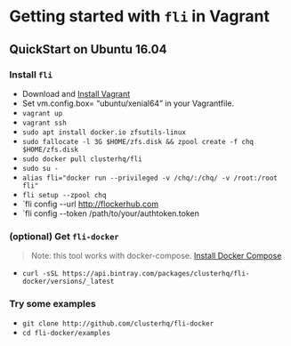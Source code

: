 
# Getting started with `fli` in Vagrant

## QuickStart on Ubuntu 16.04

### Install `fli`

- Download and [Install Vagrant](https://www.vagrantup.com/)
- Set vm.config.box= “ubuntu/xenial64” in your Vagrantfile.
- `vagrant up`
- `vagrant ssh`
- `sudo apt install docker.io zfsutils-linux`
- `sudo fallocate -l 3G $HOME/zfs.disk && zpool create -f chq $HOME/zfs.disk`
- `sudo docker pull clusterhq/fli` 
- `sudo su -` 
- `alias fli="docker run --privileged -v /chq/:/chq/ -v /root:/root fli"`
- `fli setup --zpool chq`
- `fli config --url  http://flockerhub.com
- `fli config --token /path/to/your/authtoken.token

### (optional) Get `fli-docker`

> Note: this tool works with docker-compose. [Install Docker Compose](https://docs.docker.com/compose/install/)

- `curl -sSL https://api.bintray.com/packages/clusterhq/fli-docker/versions/_latest` 

### Try some examples

- `git clone http://github.com/clusterhq/fli-docker`
- `cd fli-docker/examples`



